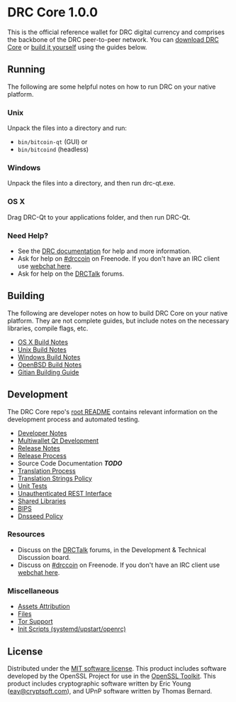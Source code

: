 DRC Core 1.0.0
=====================

This is the official reference wallet for DRC digital currency and comprises the backbone of the DRC peer-to-peer network. You can [download DRC Core](https://www.doctorcoin.cc) or [build it yourself](#building) using the guides below.

Running
---------------------
The following are some helpful notes on how to run DRC on your native platform.

### Unix

Unpack the files into a directory and run:

- `bin/bitcoin-qt` (GUI) or
- `bin/bitcoind` (headless)

### Windows

Unpack the files into a directory, and then run drc-qt.exe.

### OS X

Drag DRC-Qt to your applications folder, and then run DRC-Qt.

### Need Help?

* See the [DRC documentation](https://drccoin.atlassian.net/wiki/display/DOC)
for help and more information.
* Ask for help on [#drccoin](http://webchat.freenode.net?channels=drccoin) on Freenode. If you don't have an IRC client use [webchat here](http://webchat.freenode.net?channels=drccoin).
* Ask for help on the [DRCTalk](https://drctalk.org/) forums.

Building
---------------------
The following are developer notes on how to build DRC Core on your native platform. They are not complete guides, but include notes on the necessary libraries, compile flags, etc.

- [OS X Build Notes](build-osx.md)
- [Unix Build Notes](build-unix.md)
- [Windows Build Notes](build-windows.md)
- [OpenBSD Build Notes](build-openbsd.md)
- [Gitian Building Guide](gitian-building.md)

Development
---------------------
The DRC Core repo's [root README](/README.md) contains relevant information on the development process and automated testing.

- [Developer Notes](developer-notes.md)
- [Multiwallet Qt Development](multiwallet-qt.md)
- [Release Notes](release-notes.md)
- [Release Process](release-process.md)
- Source Code Documentation ***TODO***
- [Translation Process](translation_process.md)
- [Translation Strings Policy](translation_strings_policy.md)
- [Unit Tests](unit-tests.md)
- [Unauthenticated REST Interface](REST-interface.md)
- [Shared Libraries](shared-libraries.md)
- [BIPS](bips.md)
- [Dnsseed Policy](dnsseed-policy.md)

### Resources
* Discuss on the [DRCTalk](https://drctalk.org/) forums, in the Development & Technical Discussion board.
* Discuss on [#drccoin](http://webchat.freenode.net/?channels=drccoin) on Freenode. If you don't have an IRC client use [webchat here](http://webchat.freenode.net/?channels=drccoin).

### Miscellaneous
- [Assets Attribution](assets-attribution.md)
- [Files](files.md)
- [Tor Support](tor.md)
- [Init Scripts (systemd/upstart/openrc)](init.md)

License
---------------------
Distributed under the [MIT software license](http://www.opensource.org/licenses/mit-license.php).
This product includes software developed by the OpenSSL Project for use in the [OpenSSL Toolkit](https://www.openssl.org/). This product includes
cryptographic software written by Eric Young ([eay@cryptsoft.com](mailto:eay@cryptsoft.com)), and UPnP software written by Thomas Bernard.
